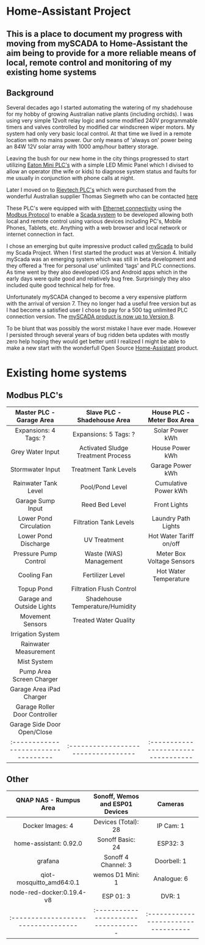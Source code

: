 # Home-Assistant Project

## This is a place to document my progress with moving from mySCADA to Home-Assistant the aim being to provide for a more reliable means of local, remote control and monitoring of my existing home systems

## Background

Several decades ago I started automating the watering of my shadehouse for my hobby of growing Australian native plants (including orchids). I was using very simple 12volt relay logic and some modified 240V programmable timers and valves controlled by modified car windscreen wiper motors. My system had only very basic local control. At that time we lived in a remote location with no mains power. Our only means of 'always on' power being an 84W 12V solar array with 1000 amp/hour battery storage.

Leaving the bush for our new home in the city things progressed to start utilizing [Eaton Mini PLC's](https://www.eaton.com/SEAsia/ProductsSolutions/Electrical/ProductsServices/AutomationControl/Automation/ModularProgrammableLogicControllers/index.htm)  with a simple LED Mimic Panel which I divised to allow an operator (the wife or kids) to diagnose system status and faults for me usually in conjunction with phone calls at night.

Later I moved on to [Rievtech PLC's](https://www.rievtech.com) which were purchased from the wonderful Australian supplier Thomas Siegmeth who can be contacted [here](http://www.xlogic.com.au/)

These PLC's were equipped with with [Ethernet connectivity](https://en.wikipedia.org/wiki/Ethernet) using the [Modbus Protocol](https://en.wikipedia.org/wiki/Modbus) to enable a [Scada system](https://en.wikipedia.org/wiki/SCADA) to be developed allowing both local and remote control using various devices including PC's, Mobile Phones, Tablets, etc. Anything with a web browser and local network or internet connection in fact.

I chose an emerging but quite impressive product called [myScada](https://www.myscada.org/en/) to build my Scada Project. When I first started the product was at Version 4. Initially myScada was an emerging system which was still in beta development and they offered a 'free for personal use' unlimited 'tags' and PLC connections. As time went by they also developed iOS and Android apps which in the early days were quite good and relatively bug free. Surprisingly they also included quite good technical help for free.

Unfortunately mySCADA changed to become a very expensive platform with the arrival of version 7. They no longer had a useful free version but as I had become a satisfied user I chose to pay for a 500 tag unlimited PLC connection version. The [mySCADA product is now up to Version 8](https://www.myscada.org/news/).

To be blunt that was possibly the worst mistake I have ever made. However I persisted through several years of bug ridden beta updates with mostly zero help hoping they would get better until I realized I might be able to make a new start with the wonderfull Open Source [Home-Assistant](https://www.home-assistant.io/) product.

# Existing home systems

## Modbus PLC's

|Master PLC - Garage Area           |Slave PLC - Shadehouse Area        |House PLC - Meter Box Area         |
|:---------------------------------:|:---------------------------------:|:---------------------------------:|
|Expansions: 4 Tags: ?              |Expansions: 5 Tags: ?              |Solar Power kWh                    |
|Grey Water Input                   |Activated Sludge Treatment Process |House Power kWh                    |
|Stormwater Input                   |Treatment Tank Levels              |Garage Power kWh                   |
|Rainwater Tank Level               |Pool/Pond Level                    |Cumulative Power kWh               |
|Garage Sump Input                  |Reed Bed Level                     |Front Lights                       |
|Lower Pond Circulation             |Filtration Tank Levels             |Laundry Path Lights                |
|Lower Pond Discharge               |UV Treatment                       |Hot Water Tariff on/off            |
|Pressure Pump Control              |Waste (WAS) Management             |Meter Box Voltage Sensors          |
|Cooling Fan                        |Fertilizer Level                   |Hot Water Temperature              |
|Topup Pond                         |Filtration Flush Control           |                                   |
|Garage and Outside Lights          |Shadehouse Temperature/Humidity    |                                   |
|Movement Sensors                   |Treated Water Quality              |                                   |
|Irrigation System                  |                                   |                                   |
|Rainwater Measurement              |                                   |                                   |
|Mist System                        |                                   |                                   |
|Pump Area Screen Charger           |                                   |                                   |
|Garage Area iPad Charger           |                                   |                                   |
|Garage Roller Door Controller      |                                   |                                   |
|Garage Side Door Open/Close        |                                   |                                   |
|:----------------------------------|:----------------------------------|:----------------------------------|

## Other

|QNAP NAS - Rumpus Area             |Sonoff, Wemos and ESP01 Devices    |Cameras                            |
|:---------------------------------:|:---------------------------------:|:---------------------------------:|
|Docker Images: 4                   |Devices (Total): 28                |IP Cam: 1                          |
|home-assistant: 0.92.0             |Sonoff Basic: 24                   |ESP32: 3                           |
|grafana                            |Sonoff 4 Channel: 3                |Doorbell: 1                        |
|qiot-mosquitto_amd64:0.1           |wemos D1 Mini: 1                   |Analogue: 6                        |
|node-red-docker:0.19.4-v8          |ESP 01: 3                          |DVR: 1                             |
|:----------------------------------|:----------------------------------|:----------------------------------|
